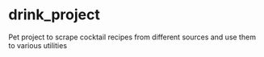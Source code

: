 # drink_project
Pet project to scrape cocktail recipes from different sources and use them to various utilities
